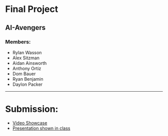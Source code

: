 # Final Project
## AI-Avengers
### Members:
- Rylan Wasson
- Alex Sitzman
- Aidan Ainsworth
- Anthony Ortiz
- Dom Bauer
- Ryan Benjamin
- Daylon Packer
----
# Submission:
- [Video Showcase](https://www.dropbox.com/scl/fi/mfy2firfpkmiw30hkzo1b/FinalRobotPresentation.mp4?rlkey=04j89vijkj35wghxleu7nx2on&st=usztotrl&dl=0)
- [Presentation shown in class](https://docs.google.com/presentation/d/1L8qwWq9tuJ30rSPp6cwADu1J8z5ICNBSQl1M6HzEWY0/edit?usp=sharing)
